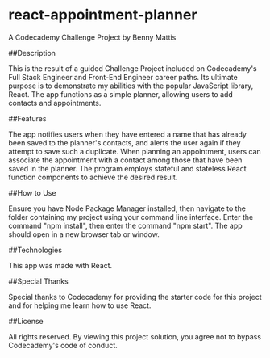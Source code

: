 # react-appointment-planner

A Codecademy Challenge Project by Benny Mattis

##Description

This is the result of a guided Challenge Project included on Codecademy's Full Stack Engineer and Front-End Engineer career paths. Its ultimate purpose is to demonstrate my abilities with the popular JavaScript library, React. The app functions as a simple planner, allowing users to add contacts and appointments.

##Features

The app notifies users when they have entered a name that has already been saved to the planner's contacts, and alerts the user again if they attempt to save such a duplicate. When planning an appointment, users can associate the appointment with a contact among those that have been saved in the planner. The program employs stateful and stateless React function components to achieve the desired result.

##How to Use

Ensure you have Node Package Manager installed, then navigate to the folder containing my project using your command line interface. Enter the command "npm install", then enter the command "npm start". The app should open in a new browser tab or window. 

##Technologies

This app was made with React.

##Special Thanks

Special thanks to Codecademy for providing the starter code for this project and for helping me learn how to use React.

##License

All rights reserved. By viewing this project solution, you agree not to bypass Codecademy's code of conduct.
